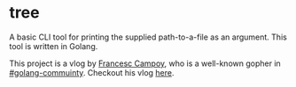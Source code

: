 # tree

A basic CLI tool for printing the supplied path-to-a-file as an argument.
This tool is written in Golang.

This project is a vlog by [Francesc Campoy](https://twitter.com/francesc), who is a well-known gopher in [#golang-commuinty](#).
Checkout his vlog [here](https://youtu.be/XbKSssBftLM).
